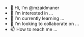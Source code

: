 - 👋 Hi, I’m @mzaidmaner
- 👀 I’m interested in ...
- 🌱 I’m currently learning ...
- 💞️ I’m looking to collaborate on ...
- 📫 How to reach me ...

<!---
mzaidmaner/mzaidmaner is a ✨ special ✨ repository because its `README.md` (this file) appears on your GitHub profile.
You can click the Preview link to take a look at your changes.
--->
